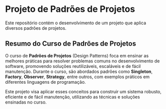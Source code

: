 # Projeto de Padrões de Projetos

Este repositório contém o desenvolvimento de um projeto que aplica diversos padrões de projetos.

## Resumo do Curso de Padrões de Projetos

O curso de **Padrões de Projetos** (Design Patterns) foca em ensinar as melhores práticas para resolver problemas comuns no desenvolvimento de software, promovendo soluções reutilizáveis, escaláveis e de fácil manutenção. Durante o curso, são abordados padrões como **Singleton**, **Factory**, **Observer**, **Strategy**, entre outros, com exemplos práticos em diferentes linguagens de programação.

Este projeto visa aplicar esses conceitos para construir um sistema robusto, eficiente e de fácil manutenção, utilizando as técnicas e soluções ensinadas no curso.
